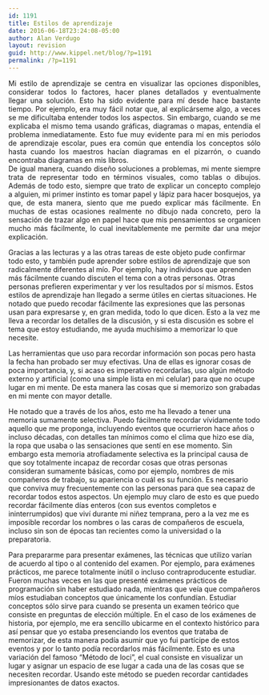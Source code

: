 ```yaml
---
id: 1191
title: Estilos de aprendizaje
date: 2016-06-18T23:24:08-05:00
author: Alan Verdugo
layout: revision
guid: http://www.kippel.net/blog/?p=1191
permalink: /?p=1191
---
```

<p style="text-align: justify;">
  Mi estilo de aprendizaje se centra en visualizar las opciones disponibles, considerar todos lo factores, hacer planes detallados y eventualmente llegar una solución. Esto ha sido evidente para mí desde hace bastante tiempo. Por ejemplo, era muy fácil notar que, al explicárseme algo, a veces se me dificultaba entender todos los aspectos. Sin embargo, cuando se me explicaba el mismo tema usando gráficas, diagramas o mapas, entendía el problema inmediatamente. Esto fue muy evidente para mí en mis periodos de aprendizaje escolar, pues era común que entendía los conceptos sólo hasta cuando los maestros hacían diagramas en el pizarrón, o cuando encontraba diagramas en mis libros.<br /> De igual manera, cuando diseño soluciones a problemas, mi mente siempre trata de representar todo en términos visuales, como tablas o dibujos. Además de todo esto, siempre que trato de explicar un concepto complejo a alguien, mi primer instinto es tomar papel y lápiz para hacer bosquejos, ya que, de esta manera, siento que me puedo explicar más fácilmente. En muchas de estas ocasiones realmente no dibujo nada concreto, pero la sensación de trazar algo en papel hace que mis pensamientos se organicen mucho más fácilmente, lo cual inevitablemente me permite dar una mejor explicación.
</p>

Gracias a las lecturas y a las otras tareas de este objeto pude confirmar todo esto, y también pude aprender sobre estilos de aprendizaje que son radicalmente diferentes al mío. Por ejemplo, hay individuos que aprenden más fácilmente cuando discuten el tema con a otras personas. Otras personas prefieren experimentar y ver los resultados por sí mismos. Estos estilos de aprendizaje han llegado a serme útiles en ciertas situaciones. He notado que puedo recodar fácilmente las expresiones que las personas usan para expresarse y, en gran medida, todo lo que dicen. Esto a la vez me lleva a recordar los detalles de la discusión, y si esta discusión es sobre el tema que estoy estudiando, me ayuda muchísimo a memorizar lo que necesite.

Las herramientas que uso para recordar información son pocas pero hasta la fecha han probado ser muy efectivas. Una de ellas es ignorar cosas de poca importancia, y, si acaso es imperativo recordarlas, uso algún método externo y artificial (como una simple lista en mi celular) para que no ocupe lugar en mi mente. De esta manera las cosas que si memorizo son grabadas en mi mente con mayor detalle.

He notado que a través de los años, esto me ha llevado a tener una memoria sumamente selectiva. Puedo fácilmente recordar vívidamente todo aquello que me proponga, incluyendo eventos que ocurrieron hace años o incluso décadas, con detalles tan mínimos como el clima que hizo ese día, la ropa que usaba o las sensaciones que sentí en ese momento. Sin embargo esta memoria atrofiadamente selectiva es la principal causa de que soy totalmente incapaz de recordar cosas que otras personas consideran sumamente básicas, como por ejemplo, nombres de mis compañeros de trabajo, su apariencia o cuál es su función. Es necesario que conviva muy frecuentemente con las personas para que sea capaz de recordar todos estos aspectos. Un ejemplo muy claro de esto es que puedo recordar fácilmente días enteros (con sus eventos completos e ininterrumpidos) que viví durante mi niñez temprana, pero a la vez me es imposible recordar los nombres o las caras de compañeros de escuela, incluso sin son de épocas tan recientes como la universidad o la preparatoria.

Para prepararme para presentar exámenes, las técnicas que utilizo varían de acuerdo al tipo o al contenido del examen. Por ejemplo, para exámenes prácticos, me parece totalmente inútil o incluso contraproducente estudiar. Fueron muchas veces en las que presenté exámenes prácticos de programación sin haber estudiado nada, mientras que veía que compañeros míos estudiaban conceptos que únicamente los confundían. Estudiar conceptos sólo sirve para cuando se presenta un examen teórico que consiste en preguntas de elección múltiple. En el caso de los exámenes de historia, por ejemplo, me era sencillo ubicarme en el contexto histórico para así pensar que yo estaba presenciando los eventos que trataba de memorizar, de esta manera podía asumir que yo fui partícipe de estos eventos y por lo tanto podía recordarlos más fácilmente. Esto es una variación del famoso &#8220;Método de loci&#8221;, el cual consiste en visualizar un lugar y asignar un espacio de ese lugar a cada una de las cosas que se necesiten recordar. Usando este método se pueden recordar cantidades impresionantes de datos exactos.